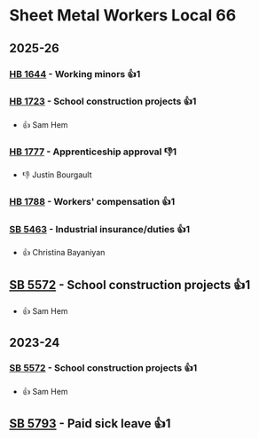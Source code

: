# Sheet Metal Workers Local 66
## 2025-26

### [HB 1644](/bill/2025-26/hb/1644/) - Working minors 👍1  

### [HB 1723](/bill/2025-26/hb/1723/) - School construction projects 👍1  
* 👍 Sam Hem

### [HB 1777](/bill/2025-26/hb/1777/) - Apprenticeship approval  👎1 
* 👎 Justin Bourgault

### [HB 1788](/bill/2025-26/hb/1788/) - Workers' compensation 👍1  

### [SB 5463](/bill/2025-26/sb/5463/) - Industrial insurance/duties 👍1  
* 👍 Christina Bayaniyan

## [SB 5572](/bill/2025-26/sb/5572/) - School construction projects 👍1  
* 👍 Sam Hem

## 2023-24

### [SB 5572](/bill/2023-24/sb/5572/) - School construction projects 👍1  
* 👍 Sam Hem

## [SB 5793](/bill/2023-24/sb/5793/) - Paid sick leave 👍1  
